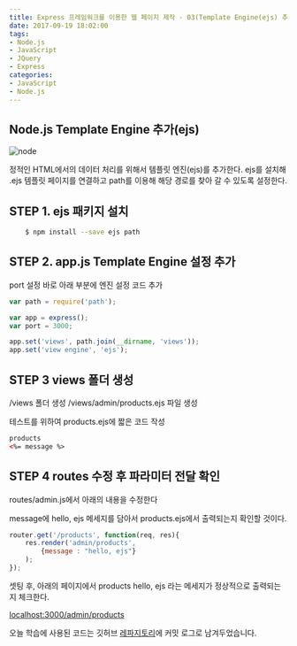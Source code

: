 ```yaml
---
title: Express 프레임워크를 이용한 웹 페이지 제작 - 03(Template Engine(ejs) 추가하기)
date: 2017-09-19 18:02:00
tags: 
- Node.js
- JavaScript
- JQuery
- Express
categories: 
- JavaScript
- Node.js
---
```


## **Node.js Template Engine 추가(ejs)**

![node](/images/node.png)

정적인 HTML에서의 데이터 처리를 위해서 템플릿 엔진(ejs)를 추가한다.
ejs를 설치해 .ejs 템플릿 페이지를 연결하고 path를 이용해 해당 경로를 찾아 갈 수 있도록 설정한다.

## STEP 1. ejs 패키지 설치
```bash
    $ npm install --save ejs path
```
## STEP 2. app.js Template Engine 설정 추가

port 설정 바로 아래 부분에 엔진 설정 코드 추가
```javascript
var path = require('path');

var app = express();
var port = 3000;

app.set('views', path.join(__dirname, 'views'));
app.set('view engine', 'ejs');
```

## STEP 3 views 폴더 생성

/views 폴더 생성
/views/admin/products.ejs 파일 생성

테스트를 위하여 products.ejs에 짧은 코드 작성

```html
products
<%= message %>
```

## STEP 4 routes 수정 후 파라미터 전달 확인

routes/admin.js에서 아래의 내용을 수정한다

message에 hello, ejs 메세지를 담아서 products.ejs에서
출력되는지 확인할 것이다.

```javascript
router.get('/products', function(req, res){
    res.render('admin/products', 
        {message : "hello, ejs"}    
    );
});
```

셋팅 후, 아래의 페이지에서 products hello, ejs 라는 메세지가 정상적으로 출력되는지 체크한다.

[localhost:3000/admin/products](localhost:3000/admin/products)

오늘 학습에 사용된 코드는 깃허브 [레파지토리](https://github.com/xmfpes/node-project/commit/09ab5cf23114ecd028460e6a6165f30ee62121f0)에 커밋 로그로 남겨두었습니다.